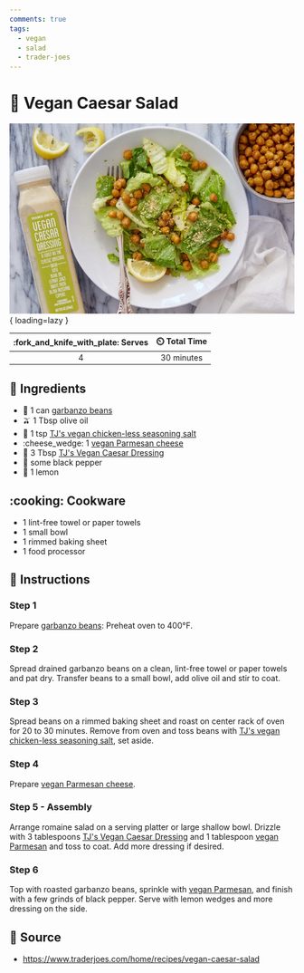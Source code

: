 ```yaml
---
comments: true
tags:
  - vegan
  - salad
  - trader-joes
---
```

# :green_salad: Vegan Caesar Salad

![Vegan Caesar Salad][4]{ loading=lazy }

| :fork_and_knife_with_plate: Serves | :timer_clock: Total Time |
|:----------------------------------:|:-----------------------: |
| 4 | 30 minutes |

## :salt: Ingredients

- :falafel: 1 can [garbanzo beans][5]
- :olive: 1 Tbsp olive oil
- :salt: 1 tsp [TJ's vegan chicken-less seasoning salt][2]
- :cheese_wedge: 1 [vegan Parmesan cheese][1]
- :green_salad: 3 Tbsp [TJ's Vegan Caesar Dressing][3]
- :salt: some black pepper
- :lemon: 1 lemon

## :cooking: Cookware

- 1 lint-free towel or paper towels
- 1 small bowl
- 1 rimmed baking sheet
- 1 food processor

## :pencil: Instructions

### Step 1

Prepare [garbanzo beans][5]: Preheat oven to 400°F.

### Step 2

Spread drained garbanzo beans on a clean, lint-free towel or paper towels and pat dry. Transfer beans to a small bowl,
add olive oil and stir to coat.

### Step 3

Spread beans on a rimmed baking sheet and roast on center rack of oven for 20 to 30 minutes. Remove from oven and toss
beans with [TJ's vegan chicken-less seasoning salt][2], set aside.

### Step 4

Prepare [vegan Parmesan cheese][1].

### Step 5 - Assembly

Arrange romaine salad on a serving platter or large shallow bowl. Drizzle with 3 tablespoons
[TJ's Vegan Caesar Dressing][3] and 1 tablespoon [vegan Parmesan][1] and toss to coat. Add more dressing if desired.

### Step 6

Top with roasted garbanzo beans, sprinkle with [vegan Parmesan][1], and finish with a few grinds of black pepper. Serve
with lemon wedges and more dressing on the side.

## :link: Source

- <https://www.traderjoes.com/home/recipes/vegan-caesar-salad>

[1]: <../ingredients/vegan-parmesan.md>
[2]: <../ingredients/seasonings/vegan-chicken-less-seasoning-salt.md>
[3]: <../sauces-and-dressings/vegan-caesar-dressing.md>
[4]: <../assets/images/vegan-caesar-salad.png>
[5]: <../pressurecooker/chickpeas.md>
